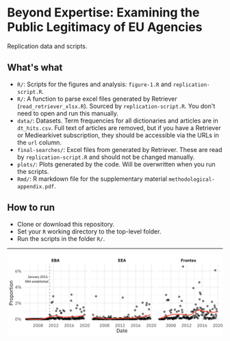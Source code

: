 # Beyond Expertise: Examining the Public Legitimacy of EU Agencies

Replication data and scripts. 

## What's what

* `R/`: Scripts for the figures and analysis: `figure-1.R` and `replication-script.R`.
* `R/`: A function to parse excel files generated by Retriever (`read_retriever_xlsx.R`). Sourced by `replication-script.R`. You don't need to open and run this manually. 
* `data/`: Datasets. Term frequencies for all dictionaries and articles are in `dt_hits.csv`. Full text of articles are removed, but if you have a Retriever or Mediearkivet subscription, they should be accessible via the URLs in the `url` column. 
* `final-searches/`: Excel files from generated by Retriever. These are read by `replication-script.R` and should not be changed manually. 
* `plots/`: Plots generated by the code. Will be overwritten when you run the scripts.
* `Rmd/`: R markdown file for the supplementary material `methodological-appendix.pdf`.


## How to run

* Clone or download this repository. 
* Set your `R` working directory to the top-level folder.
* Run the scripts in the folder `R/`.

***

![](plots/leg-dimensions-facet.png)
